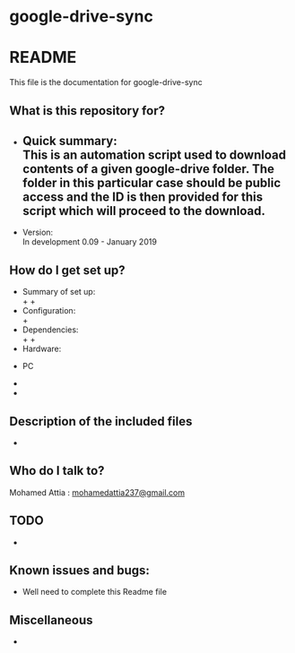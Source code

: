 # google-drive-sync

# README #
This file is the  documentation for google-drive-sync

## What is this repository for?
* Quick summary:  
This is an automation script used to download contents of a given google-drive folder. The folder in this particular case should be public access and the ID is then provided for this script which will proceed to the download.
   - 
* Version:  
In development 0.09 - January 2019

## How do I get set up?
* Summary of set up:  
   + 
   + 
* Configuration:  
   + 
* Dependencies:  
   + 
   + 
* Hardware:  
 + PC
  - 
  - 

## Description of the included files 
* 

## Who do I talk to? 
Mohamed Attia : mohamedattia237@gmail.com



## TODO
* 

## Known issues and bugs:
* Well need to complete this Readme file
 
## Miscellaneous 


* 

